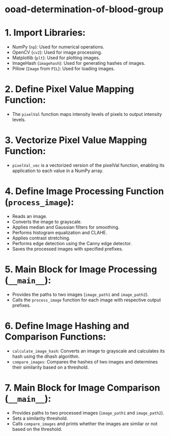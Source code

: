 # ooad-determination-of-blood-group

# 1.  Import Libraries: 
   - NumPy (`np`): Used for numerical operations.
   - OpenCV (`cv2`): Used for image processing.
   - Matplotlib (`plt`): Used for plotting images.
   - ImageHash (`imagehash`): Used for generating hashes of images.
   - Pillow (`Image` from `PIL`): Used for loading images.

# 2.  Define Pixel Value Mapping Function: 
   - The `pixelVal` function maps intensity levels of pixels to output intensity levels.

# 3.  Vectorize Pixel Value Mapping Function: 
   - `pixelVal_vec` is a vectorized version of the pixelVal function, enabling its application to each value in a NumPy array.

# 4.  Define Image Processing Function (`process_image`): 
   - Reads an image.
   - Converts the image to grayscale.
   - Applies median and Gaussian filters for smoothing.
   - Performs histogram equalization and CLAHE.
   - Applies contrast stretching.
   - Performs edge detection using the Canny edge detector.
   - Saves the processed images with specified prefixes.

# 5.  Main Block for Image Processing (`__main__`): 
   - Provides the paths to two images (`image_path1` and `image_path2`).
   - Calls the `process_image` function for each image with respective output prefixes.

# 6.  Define Image Hashing and Comparison Functions: 
   - `calculate_image_hash`: Converts an image to grayscale and calculates its hash using the dhash algorithm.
   - `compare_images`: Compares the hashes of two images and determines their similarity based on a threshold.

# 7.  Main Block for Image Comparison (`__main__`): 
   - Provides paths to two processed images (`image_path1` and `image_path2`).
   - Sets a similarity threshold.
   - Calls `compare_images` and prints whether the images are similar or not based on the threshold.

